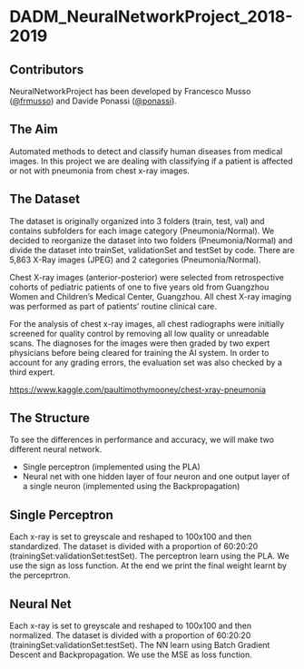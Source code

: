 # DADM_NeuralNetworkProject_2018-2019
## Contributors
NeuralNetworkProject has been developed by Francesco Musso ([@frmusso](https://github.com/frmusso)) and Davide Ponassi ([@ponassi](https://github.com/ponassi)).

## The Aim
Automated methods to detect and classify human diseases from medical images.
In this project we are dealing with classifying if a patient is affected or not with pneumonia from chest x-ray images.

## The Dataset
The dataset is originally organized into 3 folders (train, test, val) and contains subfolders for each image category (Pneumonia/Normal).
We decided to reorganize the dataset into two folders (Pneumonia/Normal) and divide the dataset into trainSet, validationSet and testSet by code. 
There are 5,863 X-Ray images (JPEG) and 2 categories (Pneumonia/Normal).

Chest X-ray images (anterior-posterior) were selected from retrospective cohorts of pediatric patients of one to five years old from Guangzhou Women and Children’s Medical Center, Guangzhou. All chest X-ray imaging was performed as part of patients’ routine clinical care.

For the analysis of chest x-ray images, all chest radiographs were initially screened for quality control by removing all low quality or unreadable scans. The diagnoses for the images were then graded by two expert physicians before being cleared for training the AI system. In order to account for any grading errors, the evaluation set was also checked by a third expert.

https://www.kaggle.com/paultimothymooney/chest-xray-pneumonia

## The Structure
To see the differences in performance and accuracy, we will make two different neural network.
- Single perceptron (implemented using the PLA)
- Neural net with one hidden layer of four neuron and one output layer of a single neuron (implemented using the Backpropagation)

## Single Perceptron
Each x-ray is set to greyscale and reshaped to 100x100 and then standardized.
The dataset is divided with a proportion of 60:20:20 (trainingSet:validationSet:testSet).
The perceptron learn using the PLA.
We use the sign as loss function.
At the end we print the final weight learnt by the perceprtron.

## Neural Net
Each x-ray is set to greyscale and reshaped to 100x100 and then normalized.
The dataset is divided with a proportion of 60:20:20 (trainingSet:validationSet:testSet).
The NN learn using Batch Gradient Descent and Backpropagation.
We use the MSE as loss function.
